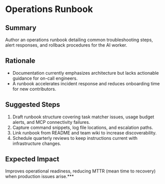 # Operations Runbook

## Summary

Author an operations runbook detailing common troubleshooting steps, alert responses, and rollback procedures for the AI worker.

## Rationale

- Documentation currently emphasizes architecture but lacks actionable guidance for on-call engineers.
- A runbook accelerates incident response and reduces onboarding time for new contributors.

## Suggested Steps

1. Draft runbook structure covering task matcher issues, usage budget alerts, and MCP connectivity failures.
2. Capture command snippets, log file locations, and escalation paths.
3. Link runbook from README and team wiki to increase discoverability.
4. Schedule quarterly reviews to keep instructions current with infrastructure changes.

## Expected Impact

Improves operational readiness, reducing MTTR (mean time to recovery) when production issues arise.\*\*\*
